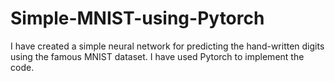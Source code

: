 # Simple-MNIST-using-Pytorch
I have created a simple neural network for predicting the hand-written digits using the famous MNIST dataset. 
I have used Pytorch to implement the code.
